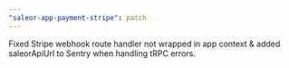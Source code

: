 ```yaml
---
"saleor-app-payment-stripe": patch
---
```


Fixed Stripe webhook route handler not wrapped in app context & added saleorApiUrl to Sentry when handling tRPC errors.
